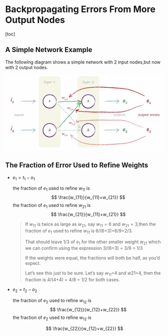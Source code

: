# Backpropagating Errors From More Output Nodes

[toc]

## A Simple Network Example

The following diagram shows a simple network with 2 input nodes,but now with 2 output nodes.

<img src="Resources/38.jpg" style="zoom:70%;" />

## The Fraction of Error Used to Refine Weights

- $e_1 = t_1 - o_1$

  the fraction of $e_1$ used to refine $w_{11}$ is
  $$
  \frac{w_{11}}{w_{11}+w_{21}}
  $$
  the fraction of $e_1$ used to refine $w_{21}$ is
  $$
  \frac{w_{21}}{w_{11}+w_{21}}
  $$

  >
  >
  >If $w_{11}$ is twice as large as $w_{21}$, say $w_{11} = 6$ and $w_{21}=3$,then the fraction of $e_1$ used to refine $w_{11}$ is 6/(6+3)=6/9=2/3. 
  >
  >That should leave 1/3 of $e_1$ for the other smaller weight $w_{21}$ which we can confirm using the expression 3/(6+3) = 3/9 = 1/3 
  >
  >If the weights were equal, the fractions will both be half, as you’d expect. 
  >
  >Let’s see this just to be sure. Let’s say $w_11$=4 and $w21$=4, then the fraction is 4/(4+4) = 4/8 = 1/2 for both cases. 
  >
  >

- $e_2 = t_2 - o_2$

  the fraction of $e_2$ used to refine $w_{12}$ is 
  $$
  \frac{w_{12}}{w_{12}+w_{22}}
  $$
  the fraction of $e_2$ used to refine $w_{12}$ is 

$$
\frac{w_{22}}{w_{12}+w_{22}}
$$

